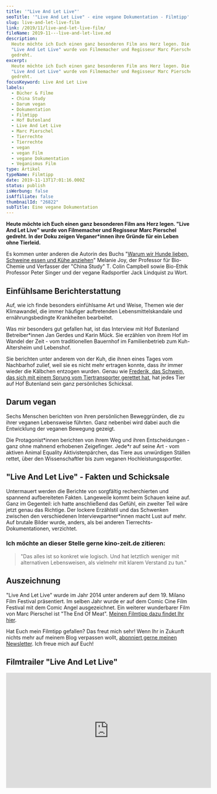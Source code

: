 ```yaml
---
title: '"Live And Let Live"'
seoTitle: '"Live And Let Live" - eine vegane Dokumentation - Filmtipp'
slug: live-and-let-live-film
link: /2019/11/live-and-let-live-film/
fileName: 2019-11---live-and-let-live.md
description:
  Heute möchte ich Euch einen ganz besonderen Film ans Herz legen. Die Doku
  "Live And Let Live" wurde von Filmemacher und Regisseur Marc Pierschel
  gedreht.
excerpt:
  Heute möchte ich Euch einen ganz besonderen Film ans Herz legen. Die Doku
  "Live And Let Live" wurde von Filmemacher und Regisseur Marc Pierschel
  gedreht.
focusKeyword: Live And Let Live
labels:
  - Bücher & Filme
  - China Study
  - Darum vegan
  - Dokumentation
  - Filmtipp
  - Hof Butenland
  - Live And Let Live
  - Marc Pierschel
  - Tierrechte
  - Tierrechte
  - vegan
  - vegan Film
  - vegane Dokumentation
  - Veganismus Film
type: Artikel
typeName: Filmtipp
date: 2019-11-13T17:01:16.000Z
status: publish
isWerbung: false
isAffiliate: false
thumbnailId: "26822"
subTitle: Eine vegane Dokumentation
---
```


<strong>Heute möchte ich Euch einen ganz besonderen Film ans Herz legen. "Live
And Let Live" wurde von Filmemacher und Regisseur Marc Pierschel gedreht. In der
Doku zeigen Veganer\*innen ihre Gründe für ein Leben ohne Tierleid.</strong>

Es kommen unter anderen die Autorin des Buchs
"<a href="http://cardamonchai.com/2019/03/warum-wir-hunde-lieben-schweine-essen-und-kuehe-anziehen/">Warum
wir Hunde lieben, Schweine essen und Kühe anziehen</a>" Melanie Joy, der
Professor für Bio-Chemie und Verfasser der "China Study" T. Colin Campbell sowie
Bio-Ethik Professor Peter Singer und der vegane Radsportler Jack Lindquist zu
Wort.

## Einfühlsame Berichterstattung

Auf, wie ich finde besonders einfühlsame Art und Weise, Themen wie der
Klimawandel, die immer häufiger auftretenden Lebensmittelskandale und
ernährungsbedingte Krankheiten bearbeitet.

Was mir besonders gut gefallen hat, ist das Interview mit Hof Butenland
Betreiber\*innen Jan Gerdes und Karin Mück. Sie erzählen von ihrem Hof im Wandel
der Zeit - vom traditionellen Bauernhof im Familienbetrieb zum Kuh-Altersheim
und Lebenshof.

Sie berichten unter anderem von der Kuh, die ihnen eines Tages vom Nachbarhof
zulief, weil sie es nicht mehr ertragen konnte, dass ihr immer wieder die
Kälbchen entzogen wurden. Genau wie
<a href="http://cardamonchai.com/2019/08/das-gluecksferkel-von-hof-butenland/">Frederik,
das Schwein, das sich mit einem Sprung vom Tiertransporter gerettet hat</a>, hat
jedes Tier auf Hof Butenland sein ganz persönliches Schicksal.

## Darum vegan

Sechs Menschen berichten von ihren persönlichen Beweggründen, die zu ihrer
veganen Lebensweise führten. Ganz nebenbei wird dabei auch die Entwicklung der
veganen Bewegung gezeigt.

Die Protagonist\*innen berichten von ihrem Weg und ihren Entscheidungen - ganz
ohne mahnend erhobenen Zeigefinger. Jede\*r auf seine Art - vom aktiven Animal
Equality Aktivistenpärchen, das Tiere aus unwürdigen Ställen rettet, über den
Wissenschaftler bis zum veganen Hochleistungssportler.

## "Live And Let Live" - Fakten und Schicksale

Untermauert werden die Berichte von sorgfältig recherchierten und spannend
aufbereiteten Fakten. Langeweile kommt beim Schauen keine auf. Ganz im
Gegenteil: ich hatte anschließend das Gefühl, ein zweiter Teil wäre jetzt genau
das Richtige. Der lockere Erzählstil und das Schwenken zwischen den
verschiedenen Interviewpartner\*innen macht Lust auf mehr. Auf brutale Bilder
wurde, anders, als bei anderen Tierrechts-Dokumentationen, verzichtet.

### Ich möchte an dieser Stelle gerne kino-zeit.de zitieren:

<blockquote>"Das alles ist so konkret wie logisch. Und hat letztlich weniger mit alternativen Lebensweisen, als vielmehr mit klarem Verstand zu tun."</blockquote>

## Auszeichnung

"Live And Let Live" wurde im Jahr 2014 unter anderem auf dem 19. Milano Film
Festival präsentiert. Im selben Jahr wurde er auf dem Comic Cine Film Festival
mit dem Comic Angel ausgezeichnet. Ein weiterer wunderbarer Film von Marc
Pierschel ist "The End Of Meat".
<a href="http://cardamonchai.com/2020/02/the-end-of-meat/">Meinen Filmtipp dazu
findet Ihr hier</a>.

Hat Euch mein Filmtipp gefallen? Das freut mich sehr! Wenn Ihr in Zukunft nichts
mehr auf meinem Blog verpassen wollt, <a href="#newsletter">abonniert gerne
meinen Newsletter</a>. Ich freue mich auf Euch!

## Filmtrailer "Live And Let Live"

<iframe src="https://www.youtube.com/embed/We5zOxfp7S0" width="560" height="315" frameborder="0" allowfullscreen="allowfullscreen" data-mce-fragment="1"></iframe>
